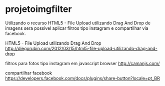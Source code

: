 # projetoimgfilter
Utilizando o recurso HTML5 - File Upload utilizando Drag And Drop de imagens sera possivel aplicar filtros tipo instagram e compartilhar via facebook.

HTML5 - File Upload utilizando Drag And Drop
http://diegorubin.com/2012/03/15/html5-file-upload-utilizando-drag-and-drop

filtros para fotos tipo instagram em javascript browser
http://camanjs.com/

compartilhar facebook
https://developers.facebook.com/docs/plugins/share-button?locale=pt_BR
